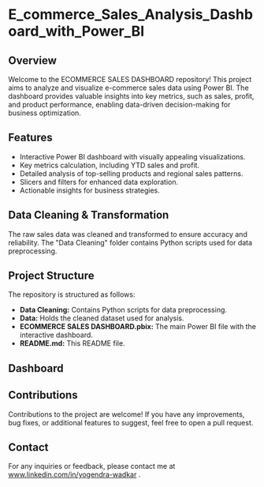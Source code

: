 # E_commerce_Sales_Analysis_Dashboard_with_Power_BI

## Overview

Welcome to the ECOMMERCE SALES DASHBOARD repository! This project aims to analyze and visualize e-commerce sales data using Power BI. The dashboard provides valuable insights into key metrics, such as sales, profit, and product performance, enabling data-driven decision-making for business optimization.

## Features

- Interactive Power BI dashboard with visually appealing visualizations.
- Key metrics calculation, including YTD sales and profit.
- Detailed analysis of top-selling products and regional sales patterns.
- Slicers and filters for enhanced data exploration.
- Actionable insights for business strategies.


## Data Cleaning & Transformation

The raw sales data was cleaned and transformed to ensure accuracy and reliability. The "Data Cleaning" folder contains Python scripts used for data preprocessing.

## Project Structure

The repository is structured as follows:

- **Data Cleaning:** Contains Python scripts for data preprocessing.
- **Data:** Holds the cleaned dataset used for analysis.
- **ECOMMERCE SALES DASHBOARD.pbix:** The main Power BI file with the interactive dashboard.
- **README.md:** This README file.

## Dashboard


## Contributions

Contributions to the project are welcome! If you have any improvements, bug fixes, or additional features to suggest, feel free to open a pull request.

## Contact

For any inquiries or feedback, please contact me at www.linkedin.com/in/yogendra-wadkar .
